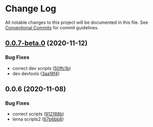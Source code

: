 # Change Log

All notable changes to this project will be documented in this file.
See [Conventional Commits](https://conventionalcommits.org) for commit guidelines.

## [0.0.7-beta.0](https://github.com/lawler61/mini-architecture/compare/@mini-architecture/cli@0.0.6...@mini-architecture/cli@0.0.7-beta.0) (2020-11-12)


### Bug Fixes

* correct dev scripts ([50ffc1b](https://github.com/lawler61/mini-architecture/commit/50ffc1bbbb3750525b0e43ed850e200be650ada3))
* dev devtools ([3aa18f4](https://github.com/lawler61/mini-architecture/commit/3aa18f42b04b02d524c2fbde18061110bdb0150e))





## 0.0.6 (2020-11-08)


### Bug Fixes

* correct scripts ([912188b](https://github.com/lawler61/mini-architecture/commit/912188ba515b35feb95839925fccea8eb3cfa2b0))
* lerna scripts2 ([67b6bb8](https://github.com/lawler61/mini-architecture/commit/67b6bb85b2c00f86109022f778743bfe4b1ca03a))
